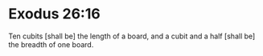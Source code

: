 # Exodus 26:16

Ten cubits [shall be] the length of a board, and a cubit and a half [shall be] the breadth of one board.